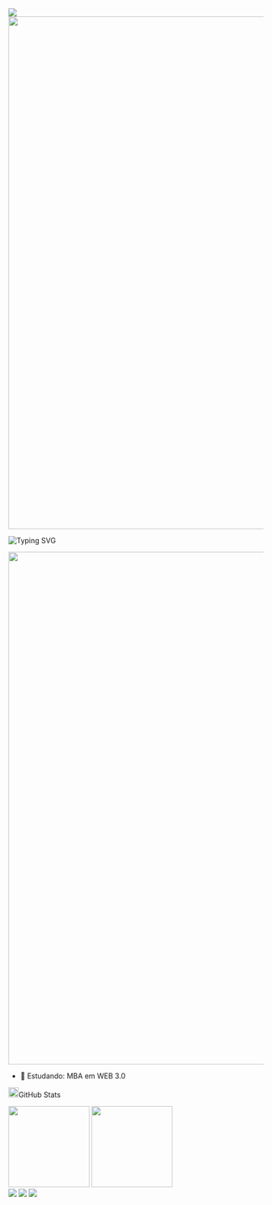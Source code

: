 <div>
<img src="https://user-images.githubusercontent.com/74038190/241765440-80728820-e06b-4f96-9c9e-9df46f0cc0a5.gif" />
</div>

<!-- linha gradiente -->
<img src="https://user-images.githubusercontent.com/74038190/212284115-f47cd8ff-2ffb-4b04-b5bf-4d1c14c0247f.gif" width="1010">

<!--Hello my namee is-->
![Typing SVG](https://readme-typing-svg.herokuapp.com/?color=6e23de&size=45&center=true&vCenter=true&width=1000&lines=Olá,+Meu+nome+é+Julyellen+Santos!;Eu+sou+Desenvolvedora+de+Sistemas;+Seja+bem+vindo(a)!;)

<!-- linha gradiente -->
<img src="https://user-images.githubusercontent.com/74038190/212284115-f47cd8ff-2ffb-4b04-b5bf-4d1c14c0247f.gif" width="1010">

- 🌱 Estudando: MBA em WEB 3.0

<!--git stats-->
<img height="20" alt="GIF" src="https://github.com/joaopauloaramuni/joaopauloaramuni/blob/main/img/graphic.gif?raw=true"/>GitHub Stats

<div>
        <img height="160em" src="https://github-readme-stats.vercel.app/api?username=JulyellenS&show_icons=true&theme=one_dark_pro">
        <img height="160em" src="https://github-readme-stats.vercel.app/api/top-langs/?username=JulyellenS&hide_progress=true&theme=one_dark_pro">
</div>

<!--imagens formas de contato-->
<div>
        <!--imagem instagram-->
        <a href="https://www.instagram.com/julyellens/"><img src="https://img.shields.io/badge/Instagram-E4405F?style=for-the-badge&logo=instagram&logoColor=white"></a>
        <!--imagem gmail-->
        <a href="https://mail.google.com/mail/u/0/?tab=rm&ogbl#inbox?compose=DmwnWrRnZVqPCSbZLWnvWqwQXJMlnQpkxwcBnfpxbQtsjcQrnJBJVqdDJtsCtMvBCBFttGhhCpqQ"><img src="https://img.shields.io/badge/Gmail-D14836?style=for-the-badge&logo=gmail&logoColor=white"></a>
        <!--imagem linkedin-->
        <a href="https://www.linkedin.com/in/julyellens/" target="_blank"><img src="https://img.shields.io/badge/-LinkedIn-%230077B5?style=for-the-badge&logo=linkedin&logoColor=white" target="_blank"></a>
        <br><br>
</div>

<br><br>

